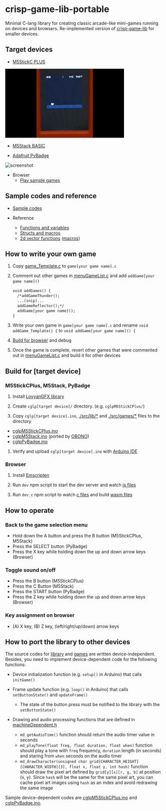 # crisp-game-lib-portable

Minimal C-lang library for creating classic arcade-like mini-games running on devices and browsers. Re-implemented version of [crisp-game-lib](https://github.com/abagames/crisp-game-lib) for smaller devices.

## Target devices

- [M5StickC PLUS](https://docs.m5stack.com/en/core/m5stickc_plus)

![screenshot](./docs/screenshotM5StickCPlus.gif)

- [M5Stack BASIC](http://docs.m5stack.com/en/core/basic)

- [Adafruit PyBadge](https://learn.adafruit.com/adafruit-pybadge)

![screenshot](./docs/screenshotPyBadge.gif)

- Browser
  - [Play sample games](https://abagames.github.io/crisp-game-lib-portable/build/)

## Sample codes and reference

- [Sample codes](https://github.com/abagames/crisp-game-lib-portable/tree/main/src/games)

- Reference
  - [Functions and variables](https://abagames.github.io/crisp-game-lib-portable/ref_document/html/cglp_8c.html)
  - [Structs and macros](https://abagames.github.io/crisp-game-lib-portable/ref_document/html/cglp_8h.html)
  - [2d vector functions](https://abagames.github.io/crisp-game-lib-portable/ref_document/html/vector_8c.html) ([macros](https://abagames.github.io/crisp-game-lib-portable/ref_document/html/vector_8h.html))

## How to write your own game

1. Copy [game_Template.c](https://raw.githubusercontent.com/abagames/crisp-game-lib-portable/main/src/games/game_Template.c) to `game[your game name].c`

1. Comment out other games in [menuGameList.c](https://github.com/abagames/crisp-game-lib-portable/blob/main/src/lib/menuGameList.c) and add `addGame[your game name]()`

   ```
   void addGames() {
     /*addGameThunder();
     ...(snip)...
     addGameReflector();*/
     addGame[your game name]();
   }
   ```

1. Write your own game in `game[your game name].c` and rename `void addGame_Template() {` to `void addGame[your game name]() {`

1. [Build for browser](#browser) and debug

1. Once the game is complete, revert other games that were commented out in [menuGameList.c](https://github.com/abagames/crisp-game-lib-portable/blob/main/src/lib/menuGameList.c) and build it for other devices

## Build for [target device]

### M5StickCPlus, M5Stack, PyBadge

1. Install [LovyanGFX library](https://github.com/lovyan03/LovyanGFX)

1. Create `cglp[target device]/` directory. (e.g. `cglpM5StickCPlus/`)

1. Copy `cglp[target device].ino`, [./src/lib/\*](https://github.com/abagames/crisp-game-lib-portable/tree/main/src/lib) and [./src/games/\*](https://github.com/abagames/crisp-game-lib-portable/tree/main/src/games) files to the directory

- [cglpM5StickCPlus.ino](https://github.com/abagames/crisp-game-lib-portable/blob/main/src/cglpM5StickCPlus/cglpM5StickCPlus.ino)
- [cglpM5Stack.ino](https://gist.github.com/obono/1606cf8a8a4e9c9f97de4ebebad3460a) (ported by [OBONO](https://github.com/obono))
- [cglpPyBadge.ino](https://github.com/abagames/crisp-game-lib-portable/blob/main/src/cglpPyBadge/cglpPyBadge.ino)

1. Verify and upload `cglp[target device].ino` with [Arduino IDE](https://www.arduino.cc/en/software)

### Browser

1. Install [Emscripten](https://emscripten.org/)

1. Run `dev` npm script to start the dev server and watch [js files](https://github.com/abagames/crisp-game-lib-portable/tree/main/src/browser)

1. Run `dev_c` npm script to watch [c files](https://github.com/abagames/crisp-game-lib-portable/tree/main/src/lib) and build [wasm files](https://github.com/abagames/crisp-game-lib-portable/tree/main/public/wasm)

## How to operate

### Back to the game selection menu

- Hold down the A button and press the B button (M5StickCPlus, M5Stack)
- Press the SELECT button (PyBadge)
- Press the X key while holding down the up and down arrow keys (Browser)

### Toggle sound on/off

- Press the B button (M5StickCPlus)
- Press the C Button (M5Stack)
- Press the START button (PyBadge)
- Press the Z key while holding down the up and down arrow keys (Browser)

### Key assignment on browser

- (A) X key, (B) Z key, (left/right/up/down) arrow keys

## How to port the library to other devices

The source codes for [library](https://github.com/abagames/crisp-game-lib-portable/tree/main/src/lib) and [games](https://github.com/abagames/crisp-game-lib-portable/tree/main/src/games) are written device-independent. Besides, you need to implement device-dependent code for the following functions:

- Device initialization function (e.g. `setup()` in Arduino) that calls `initGame()`

- Frame update function (e.g. `loop()` in Arduino) that calls `setButtonState()` and `updateFrame()`

  - The state of the button press must be notified to the library with the `setButtonState()`

- Drawing and audio processing functions that are defined in [machineDependent.h](https://github.com/abagames/crisp-game-lib-portable/blob/main/src/lib/machineDependent.h)
  - `md_getAudioTime()` function should return the audio timer value in seconds
  - `md_playTone(float freq, float duration, float when)` function should play a tone with `freq` frequency, `duration` length (in seconds) and staring from `when` seconds on the audio timer
  - `md_drawCharacter(unsigned char grid[CHARACTER_HEIGHT][CHARACTER_WIDTH][3], float x, float y, int hash)` function should draw the pixel art defined by `grid[y][x][r, g, b]` at position (x, y). Since `hash` will be the same for the same pixel art, you can cache pixel art images using `hash` as an index and avoid redrawing the same image

Sample device-dependent codes are [cglpM5StickCPlus.ino](https://github.com/abagames/crisp-game-lib-portable/blob/main/src/cglpM5StickCPlus/cglpM5StickCPlus.ino) and [cglpPyBadge.ino](https://github.com/abagames/crisp-game-lib-portable/blob/main/src/cglpPyBadge/cglpPyBadge.ino).
